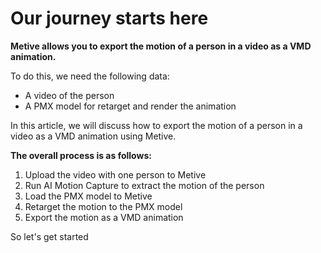 # Our journey starts here

**Metive allows you to export the motion of a person in a video as a VMD animation.**

To do this, we need the following data:

- A video of the person
- A PMX model for retarget and render the animation

In this article, we will discuss how to export the motion of a person in a video as a VMD animation using Metive.

**The overall process is as follows:**

1. Upload the video with one person to Metive
2. Run AI Motion Capture to extract the motion of the person
3. Load the PMX model to Metive
4. Retarget the motion to the PMX model
5. Export the motion as a VMD animation

So let's get started
